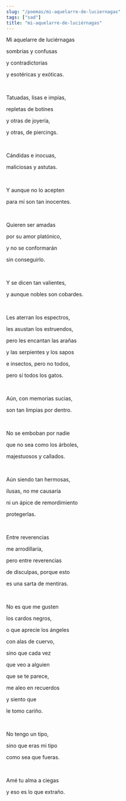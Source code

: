 ```yaml
---
slug: "/poemas/mi-aquelarre-de-luciernagas"
tags: ["sad"]
title: "mi-aquelarre-de-luciérnagas"
---
```

Mi aquelarre de luciérnagas

sombrías y confusas

y contradictorias

y esotéricas y exóticas.

&nbsp;

Tatuadas, lisas e impías,

repletas de botines

y otras de joyería,

y otras, de piercings.

&nbsp;

Cándidas e inocuas,

maliciosas y astutas.

&nbsp;

Y aunque no lo acepten

para mí son tan inocentes.

&nbsp;

Quieren ser amadas

por su amor platónico,

y no se conformarán

sin conseguirlo.

&nbsp;

Y se dicen tan valientes,

y aunque nobles son cobardes.

&nbsp;

Les aterran los espectros,

les asustan los estruendos,

pero les encantan las arañas

y las serpientes y los sapos

e insectos, pero no todos,

pero sí todos los gatos.

&nbsp;

Aún, con memorias sucias,

son tan limpias por dentro.

&nbsp;

No se emboban por nadie

que no sea como los árboles,

majestuosos y callados.

&nbsp;

Aún siendo tan hermosas,

ilusas, no me causaría

ni un ápice de remordimiento

protegerlas.

&nbsp;

Entre reverencias

me arrodillaría,

pero entre reverencias

de disculpas, porque esto

es una sarta de mentiras.

&nbsp;

No es que me gusten

los cardos negros,

o que aprecie los ángeles

con alas de cuervo,

sino que cada vez

que veo a alguien

que se te parece,

me aleo en recuerdos

y siento que

le tomo cariño.

&nbsp;

No tengo un tipo,

sino que eras mi tipo

como sea que fueras.

&nbsp;

Amé tu alma a ciegas

y eso es lo que extraño.